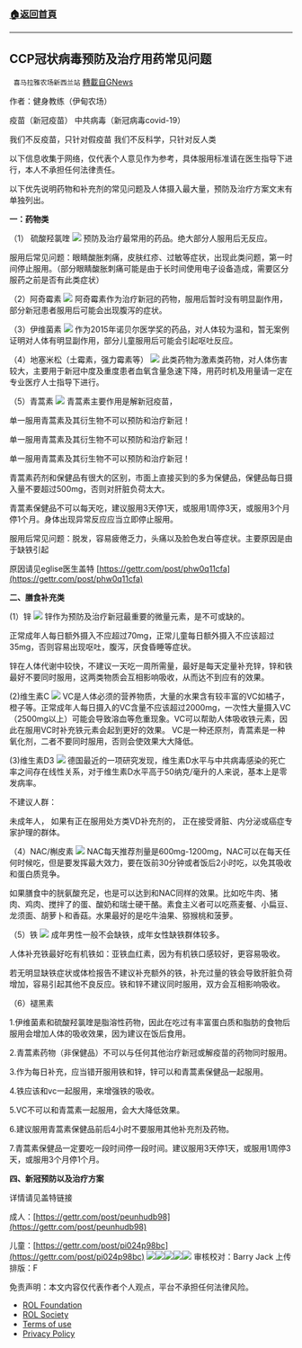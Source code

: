 ###  [:house:返回首頁](https://github.com/ourhimalayas/txt)
---


## CCP冠状病毒预防及治疗用药常见问题
` 喜马拉雅农场新西兰站` [轉載自GNews](https://gnews.org/zh-hans/1790121/)

作者：健身教练（伊甸农场）

疫苗（新冠疫苗）
中共病毒（新冠病毒covid-19）

我们不反疫苗，只针对假疫苗
我们不反科学，只针对反人类

以下信息收集于网络，仅代表个人意见作为参考，具体服用标准请在医生指导下进行，本人不承担任何法律责任。

以下优先说明药物和补充剂的常见问题及人体摄入最大量，预防及治疗方案文末有单独列出。

**一：药物类**

（1） 硫酸羟氯喹
![](https://assets.gnews.org/wp-content/uploads/2021/12/unknown-23.png)
预防及治疗最常用的药品。绝大部分人服用后无反应。

服用后常见问题：眼睛酸胀刺痛，皮肤红疹、过敏等症状，出现此类问题，第一时间停止服用。（部分眼睛酸胀刺痛可能是由于长时间使用电子设备造成，需要区分服药之前是否有此类症状）

（2）阿奇霉素
![](https://assets.gnews.org/wp-content/uploads/2021/12/unknown1-1.png)
阿奇霉素作为治疗新冠的药物，服用后暂时没有明显副作用，部分新冠患者服用后可能会出现腹泻的症状。

（3）伊维菌素
![](https://assets.gnews.org/wp-content/uploads/2021/12/unknown2.png)
作为2015年诺贝尔医学奖的药品，对人体较为温和，暂无案例证明对人体有明显副作用，部分儿童服用后可能会引起呕吐反应。

（4）地塞米松（土霉素，强力霉素等）
![](https://assets.gnews.org/wp-content/uploads/2021/12/unknown3.png)
此类药物为激素类药物，对人体伤害较大，主要用于新冠中度及重度患者血氧含量急速下降，用药时机及用量请一定在专业医疗人士指导下进行。

（5）青蒿素
![](https://assets.gnews.org/wp-content/uploads/2021/12/unknown4.png)
青蒿素主要作用是解新冠疫苗，

单一服用青蒿素及其衍生物不可以预防和治疗新冠！

单一服用青蒿素及其衍生物不可以预防和治疗新冠！

单一服用青蒿素及其衍生物不可以预防和治疗新冠！

青蒿素药剂和保健品有很大的区别，市面上直接买到的多为保健品，保健品每日摄入量不要超过500mg，否则对肝脏负荷太大。

青蒿素保健品不可以每天吃，建议服用3天停1天，或服用1周停3天，或服用3个月停1个月。身体出现异常反应应当立即停止服用。

服用后常见问题：脱发，容易疲倦乏力，头痛以及脸色发白等症状。主要原因是由于缺铁引起

原因请见eglise医生盖特 [https://gettr.com/post/phw0q11cfa](https://gettr.com/post/phw0q11cfa)

**二、膳食补充类**

(1）锌
![](https://assets.gnews.org/wp-content/uploads/2021/12/unknown5.png)
锌作为预防及治疗新冠最重要的微量元素，是不可或缺的。

正常成年人每日额外摄入不应超过70mg，正常儿童每日额外摄入不应该超过35mg，否则容易出现呕吐，腹泻，厌食昏睡等症状。

锌在人体代谢中较快，不建议一天吃一周所需量，最好是每天定量补充锌，锌和铁最好不要同时服用，这两类物质会互相影响吸收，从而达不到应有的效果。

(2)维生素C
![](https://assets.gnews.org/wp-content/uploads/2021/12/unknown6.png)
VC是人体必须的营养物质，大量的水果含有较丰富的VC如橘子，橙子等。正常成年人每日摄入的VC含量不应该超过2000mg，一次性大量摄入VC（2500mg以上）可能会导致溶血等危重现象。VC可以帮助人体吸收铁元素，因此在服用VC时补充铁元素会起到更好的效果。
VC是一种还原剂，青蒿素是一种氧化剂，二者不要同时服用，否则会使效果大大降低。

(3)维生素D3
![](https://assets.gnews.org/wp-content/uploads/2021/12/unknown7.png)
德国最近的一项研究发现，维生素D水平与中共病毒感染的死亡率之间存在线性关系，对于维生素D水平高于50纳克/毫升的人来说，基本上是零发病率。

不建议人群：

未成年人，
如果有正在服用处方类VD补充剂的，
正在接受肾脏、内分泌或癌症专家护理的群体。

（4）NAC/槲皮素
![](https://assets.gnews.org/wp-content/uploads/2021/12/unknown8.png)
NAC每天推荐剂量是600mg-1200mg，NAC可以在每天任何时候吃，但是要发挥最大效力，要在饭前30分钟或者饭后2小时吃，以免其吸收和蛋白质竞争。

如果膳食中的胱氨酸充足，也是可以达到和NAC同样的效果。比如吃牛肉、猪肉、鸡肉、搅拌了的蛋、酸奶和瑞士硬干酪。素食主义者可以吃燕麦餐、小扁豆、龙须面、胡萝卜和香菇。水果最好的是吃牛油果、猕猴桃和菠萝。

（5）铁
![](https://assets.gnews.org/wp-content/uploads/2021/12/unknown9.png)
成年男性一般不会缺铁，成年女性缺铁群体较多。

人体补充铁最好吃有机铁如：亚铁血红素，因为有机铁口感较好，更容易吸收。

若无明显缺铁症状或体检报告不建议补充额外的铁，补充过量的铁会导致肝脏负荷增加，容易引起其他不良反应。铁和锌不建议同时服用，双方会互相影响吸收。

（6）褪黑素

1.伊维菌素和硫酸羟氯喹是脂溶性药物，因此在吃过有丰富蛋白质和脂肪的食物后服用会增加人体的吸收效果，因为建议在饭后食用。

2.青蒿素药物（非保健品）不可以与任何其他治疗新冠或解疫苗的药物同时服用。

3.作为每日补充，应当错开服用铁和锌，锌可以和青蒿素保健品一起服用。

4.铁应该和vc一起服用，来增强铁的吸收。

5.VC不可以和青蒿素一起服用，会大大降低效果。

6.建议服用青蒿素保健品前后4小时不要服用其他补充剂及药物。

7.青蒿素保健品一定要吃一段时间停一段时间。建议服用3天停1天，或服用1周停3天，或服用3个月停1个月。

**四、新冠预防以及治疗方案**

详情请见盖特链接

成人：[https://gettr.com/post/peunhudb98](https://gettr.com/post/peunhudb98)

儿童：[https://gettr.com/post/pi024p98bc](https://gettr.com/post/pi024p98bc)
![](https://assets.gnews.org/wp-content/uploads/2021/12/unknown10.png)![](https://assets.gnews.org/wp-content/uploads/2021/12/unknow11n.png)![](https://assets.gnews.org/wp-content/uploads/2021/12/unknown12.png)![](https://assets.gnews.org/wp-content/uploads/2021/12/unknown13.png)![](https://assets.gnews.org/wp-content/uploads/2021/12/unknown14.png)
审核校对：Barry Jack
上传排版：F

 

免责声明：本文内容仅代表作者个人观点，平台不承担任何法律风险。

- [ROL Foundation](https://rolfoundation.org/)
- [ROL Society](https://rolsociety.org/)
- [Terms of use](https://gnews.org/terms-of-use-3/)
- [Privacy Policy](https://gnews.org/privacy-policy/)
